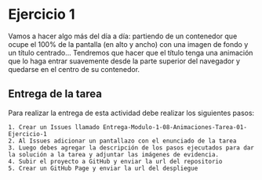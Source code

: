 # Ejercicio 1
Vamos a hacer algo más del día a día: partiendo de un contenedor que ocupe el 100% de la pantalla (en alto y ancho) con una imagen de fondo y un título centrado... Tendremos que hacer que el título tenga una animación que lo haga entrar suavemente desde la parte superior del navegador y quedarse en el centro de su contenedor.

## Entrega de la tarea

Para realizar la entrega de esta actividad debe realizar los siguientes pasos:

    1. Crear un Issues llamado Entrega-Modulo-1-08-Animaciones-Tarea-01-Ejercicio-1
    2. Al Issues adicionar un pantallazo con el enunciado de la tarea
    3. Luego debes agregar la descripción de los pasos ejecutados para dar la solución a la tarea y adjuntar las imágenes de evidencia.
    4. Subir el proyecto a GitHub y enviar la url del repositorio
    5. Crear un GitHub Page y enviar la url del despliegue
